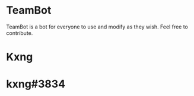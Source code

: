 # TeamBot
TeamBot is a bot for everyone to use and modify as they wish. Feel free to contribute.
# Kxng
# kxng#3834

